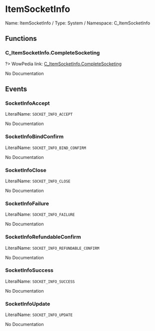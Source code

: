 # ItemSocketInfo

Name: ItemSocketInfo / Type: System / Namespace: C_ItemSocketInfo

## Functions

### C_ItemSocketInfo.CompleteSocketing
?> WowPedia link: [C_ItemSocketInfo.CompleteSocketing](https://wow.gamepedia.com/API_C_ItemSocketInfo.CompleteSocketing)

No Documentation

## Events

### SocketInfoAccept
LiteralName: `SOCKET_INFO_ACCEPT`

No Documentation

### SocketInfoBindConfirm
LiteralName: `SOCKET_INFO_BIND_CONFIRM`

No Documentation

### SocketInfoClose
LiteralName: `SOCKET_INFO_CLOSE`

No Documentation

### SocketInfoFailure
LiteralName: `SOCKET_INFO_FAILURE`

No Documentation

### SocketInfoRefundableConfirm
LiteralName: `SOCKET_INFO_REFUNDABLE_CONFIRM`

No Documentation

### SocketInfoSuccess
LiteralName: `SOCKET_INFO_SUCCESS`

No Documentation

### SocketInfoUpdate
LiteralName: `SOCKET_INFO_UPDATE`

No Documentation
